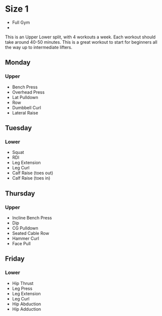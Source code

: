 # Size 1
 - Full Gym
 - 
This is an Upper Lower split, with 4 workouts a week. Each workout should take around 40-50 minutes. This is a great workout to start for beginners all the way up to intermediate lifters.

## Monday
### Upper

- Bench Press
- Overhead Press
- Lat Pulldown
- Row
- Dumbbell Curl
- Lateral Raise


## Tuesday
### Lower

- Squat
- RDl
- Leg Extension
- Leg Curl
- Calf Raise (toes out)
- Calf Raise (toes in)

## Thursday
### Upper

- Incline Bench Press
- Dip
- CG Pulldown
- Seated Cable Row
- Hammer Curl
- Face Pull

## Friday
### Lower

- Hip Thrust
- Leg Press
- Leg Extension
- Leg Curl
- Hip Abduction
- Hip Adduction
